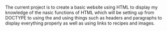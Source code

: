 The current project is to create a basic website using HTML to display my knowledge of the nasic functions of HTML which will be setting up from DOCTYPE to using the <title></title> and using things such as headers and paragraphs to display everything properly as well as using links to recipes and images. 
